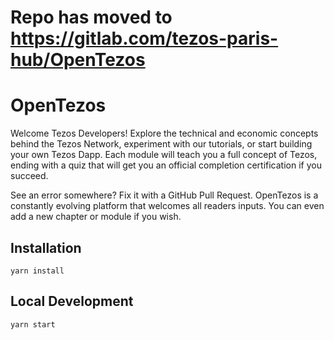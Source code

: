 # Repo has moved to https://gitlab.com/tezos-paris-hub/OpenTezos

# OpenTezos

Welcome Tezos Developers! Explore the technical and economic concepts behind the Tezos Network, experiment with our tutorials, or start building your own Tezos Dapp. Each module will teach you a full concept of Tezos, ending with a quiz that will get you an official completion certification if you succeed.

See an error somewhere? Fix it with a GitHub Pull Request. OpenTezos is a constantly evolving platform that welcomes all readers inputs. You can even add a new chapter or module if you wish.

## Installation

```console
yarn install
```

## Local Development

```console
yarn start
```
